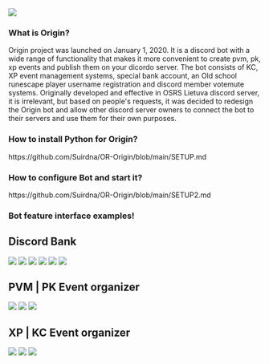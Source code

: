 <img src="https://github.com/Suirdna/OR-Origin/blob/main/client/resources/bot/logo.png?raw=true"/>

<h3>What is Origin?</h3>
Origin project was launched on January 1, 2020.
It is a discord bot with a wide range of functionality that makes it more convenient to create pvm, pk, xp events and publish them on your dicordo server. The bot consists of KC, XP event management systems, special bank account, an Old school runescape player username registration and discord member votemute systems. Originally developed and effective in OSRS Lietuva discord server, it is irrelevant, but based on people's requests, it was decided to redesign the Origin bot and allow other discord server owners to connect the bot to their servers and use them for their own purposes.

<h3>How to install Python for Origin?</h3> https://github.com/Suirdna/OR-Origin/blob/main/SETUP.md<br>

<h3>How to configure Bot and start it?</h3> https://github.com/Suirdna/OR-Origin/blob/main/SETUP2.md<br>

<h3>Bot feature interface examples!</h3>

<h2>Discord Bank</h2>

<img src="https://github.com/Suirdna/OR-Origin/blob/main/client/resources/git-images/dc_bank_0.png?raw=true"/>
<img src="https://github.com/Suirdna/OR-Origin/blob/main/client/resources/git-images/dc_bank_1.png?raw=true"/>
<img src="https://github.com/Suirdna/OR-Origin/blob/main/client/resources/git-images/dc_bank_2.png?raw=true"/>
<img src="https://github.com/Suirdna/OR-Origin/blob/main/client/resources/git-images/dc_bank_3.png?raw=true"/>
<img src="https://github.com/Suirdna/OR-Origin/blob/main/client/resources/git-images/dc_bank_4.png?raw=true"/>
<img src="https://github.com/Suirdna/OR-Origin/blob/main/client/resources/git-images/dc_bank_5.png?raw=true"/>

<h2>PVM | PK Event organizer</h2>

<img src="https://github.com/Suirdna/OR-Origin/blob/main/client/resources/git-images/organizer_0.png?raw=true"/>
<img src="https://github.com/Suirdna/OR-Origin/blob/main/client/resources/git-images/organizer_1.png?raw=true"/>
<img src="https://github.com/Suirdna/OR-Origin/blob/main/client/resources/git-images/organizer_2.png?raw=true"/>

<h2>XP | KC Event organizer</h2>

<img src="https://github.com/Suirdna/OR-Origin/blob/main/client/resources/git-images/xp_tracker_0.png?raw=true"/>
<img src="https://github.com/Suirdna/OR-Origin/blob/main/client/resources/git-images/xp_tracker_1.png?raw=true"/>
<img src="https://github.com/Suirdna/OR-Origin/blob/main/client/resources/git-images/xp_tracker_2.png?raw=true"/>

